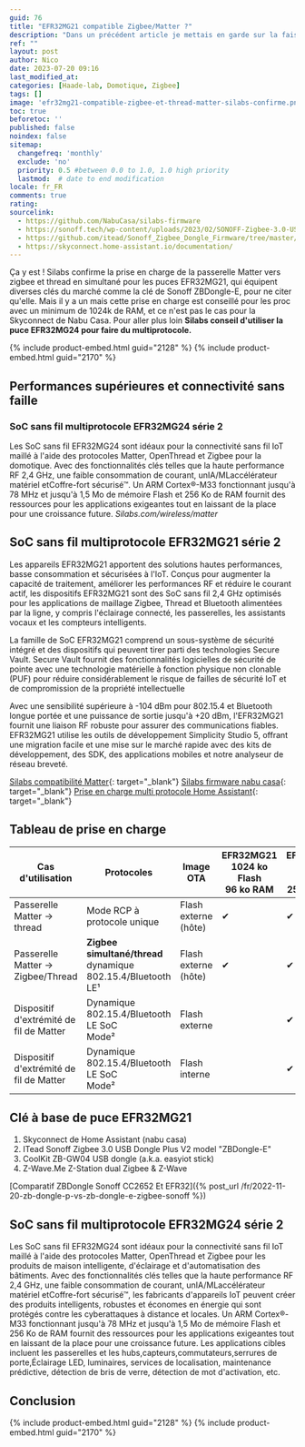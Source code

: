 ```yaml
---
guid: 76
title: "EFR32MG21 compatible Zigbee/Matter ?"
description: "Dans un précédent article je mettais en garde sur la faisabilité d'utiliser les deux protocoles Zigbee/Matter en même temps sur une clé à base de puce EFR32MG21, avons nous de nouvelles infos à ce sujet ?"
ref: ""
layout: post
author: Nico
date: 2023-07-20 09:16
last_modified_at: 
categories: [Haade-lab, Domotique, Zigbee]
tags: []
image: 'efr32mg21-compatible-zigbee-et-thread-matter-silabs-confirme.png'
toc: true
beforetoc: ''
published: false
noindex: false
sitemap:
  changefreq: 'monthly'
  exclude: 'no'
  priority: 0.5 #between 0.0 to 1.0, 1.0 high priority
  lastmod:  # date to end modification
locale: fr_FR
comments: true
rating:  
sourcelink:
  - https://github.com/NabuCasa/silabs-firmware
  - https://sonoff.tech/wp-content/uploads/2023/02/SONOFF-Zigbee-3.0-USB-dongle-plus-firmware-flashing.pdf
  - https://github.com/itead/Sonoff_Zigbee_Dongle_Firmware/tree/master/Dongle-E/NCP
  - https://skyconnect.home-assistant.io/documentation/
---
```


Ça y est ! Silabs confirme la prise en charge de la passerelle Matter vers zigbee et thread en simultané pour les puces EFR32MG21, qui équipent diverses clés du marché comme la clé de Sonoff ZBDongle-E, pour ne citer qu'elle. Mais il y a un mais cette prise en charge est conseillé pour les proc avec un minimum de 1024k de RAM, et ce n'est pas le cas pour la Skyconnect de Nabu Casa. Pour aller plus loin **Silabs conseil d'utiliser la puce EFR32MG24 pour faire du multiprotocole.**

{% include product-embed.html guid="2128" %}
{% include product-embed.html guid="2170" %}

## Performances supérieures et connectivité sans faille

### SoC sans fil multiprotocole EFR32MG24 série 2
Les SoC sans fil EFR32MG24 sont idéaux pour la connectivité sans fil IoT maillé à l'aide des protocoles Matter, OpenThread et Zigbee pour la domotique. Avec des fonctionnalités clés telles que la haute performance RF 2,4 GHz, une faible consommation de courant, unIA/MLaccélérateur matériel etCoffre-fort sécurisé™. Un ARM Cortex®-M33 fonctionnant jusqu'à 78 MHz et jusqu'à 1,5 Mo de mémoire Flash et 256 Ko de RAM fournit des ressources pour les applications exigeantes tout en laissant de la place pour une croissance future.
<cite>Silabs.com/wireless/matter</cite>

## SoC sans fil multiprotocole EFR32MG21 série 2
Les appareils EFR32MG21 apportent des solutions hautes performances, basse consommation et sécurisées à l'IoT. Conçus pour augmenter la capacité de traitement, améliorer les performances RF et réduire le courant actif, les dispositifs EFR32MG21 sont des SoC sans fil 2,4 GHz optimisés pour les applications de maillage Zigbee, Thread et Bluetooth alimentées par la ligne, y compris l'éclairage connecté, les passerelles, les assistants vocaux et les compteurs intelligents.

La famille de SoC EFR32MG21 comprend un sous-système de sécurité intégré et des dispositifs qui peuvent tirer parti des technologies Secure Vault. Secure Vault fournit des fonctionnalités logicielles de sécurité de pointe avec une technologie matérielle à fonction physique non clonable (PUF) pour réduire considérablement le risque de failles de sécurité IoT et de compromission de la propriété intellectuelle

Avec une sensibilité supérieure à -104 dBm pour 802.15.4 et Bluetooth longue portée et une puissance de sortie jusqu'à +20 dBm, l'EFR32MG21 fournit une liaison RF robuste pour assurer des communications fiables. EFR32MG21 utilise les outils de développement Simplicity Studio 5, offrant une migration facile et une mise sur le marché rapide avec des kits de développement, des SDK, des applications mobiles et notre analyseur de réseau breveté.

[Silabs compatibilité Matter](https://www.silabs.com/wireless/matter?tab=start#thread){: target="_blank"}
[Silabs firmware nabu casa](https://github.com/NabuCasa/silabs-firmware/tree/main){: target="_blank"}
[Prise en charge multi protocole Home Assistant](){: target="_blank"}

## Tableau de prise en charge

|Cas d'utilisation|Protocoles|Image OTA|EFR32MG21<br>1024 ko Flash<br>96 ko RAM|EFR32MG24<br>1536 ko Flash<br>256 ko RAM|
|-----------------|----------|---------|---------------------------------------|----------------------------------------|
|Passerelle Matter -> thread|Mode RCP à protocole unique|Flash externe (hôte)|✔|✔|
|Passerelle Matter -> Zigbee/Thread|**Zigbee simultané/thread**<br>dynamique 802.15.4/Bluetooth LE¹|Flash externe (hôte)|✔|✔|
|Dispositif d'extrémité de fil de Matter|Dynamique 802.15.4/Bluetooth LE SoC<br>Mode²|Flash externe||✔|
|Dispositif d'extrémité de fil de Matter|Dynamique 802.15.4/Bluetooth LE SoC<br>Mode²|Flash interne||✔|

## Clé à base de puce EFR32MG21


1. Skyconnect de Home Assistant (nabu casa)
2. ITead Sonoff Zigbee 3.0 USB Dongle Plus V2 model "ZBDongle-E"
3. CoolKit ZB-GW04 USB dongle (a.k.a. easyiot stick)
4. Z-Wave.Me Z-Station dual Zigbee & Z-Wave


[Comparatif ZBDongle Sonoff CC2652 Et EFR32]({% post_url /fr/2022-11-20-zb-dongle-p-vs-zb-dongle-e-zigbee-sonoff %})


## SoC sans fil multiprotocole EFR32MG24 série 2
Les SoC sans fil EFR32MG24 sont idéaux pour la connectivité sans fil IoT maillé à l'aide des protocoles Matter, OpenThread et Zigbee pour les produits de maison intelligente, d'éclairage et d'automatisation des bâtiments. Avec des fonctionnalités clés telles que la haute performance RF 2,4 GHz, une faible consommation de courant, unIA/MLaccélérateur matériel etCoffre-fort sécurisé™, les fabricants d'appareils IoT peuvent créer des produits intelligents, robustes et économes en énergie qui sont protégés contre les cyberattaques à distance et locales. Un ARM Cortex®-M33 fonctionnant jusqu'à 78 MHz et jusqu'à 1,5 Mo de mémoire Flash et 256 Ko de RAM fournit des ressources pour les applications exigeantes tout en laissant de la place pour une croissance future. Les applications cibles incluent les passerelles et les hubs,capteurs,commutateurs,serrures de porte,Éclairage LED, luminaires, services de localisation, maintenance prédictive, détection de bris de verre, détection de mot d'activation, etc.

## Conclusion

{% include product-embed.html guid="2128" %}
{% include product-embed.html guid="2170" %}

